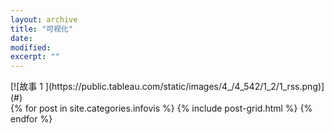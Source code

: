 ```yaml
---
layout: archive
title: "可视化"
date: 
modified:
excerpt: ""
---
```


<div class='tableauPlaceholder' id='viz1515301110742' style='position: relative'>
	<noscript>
	[![故事 1 ](https:&#47;&#47;public.tableau.com&#47;static&#47;images&#47;4_&#47;4_542&#47;1_2&#47;1_rss.png)](#)
	</noscript>
	<object class='tableauViz'  style='display:none;'>
 <param name='host_url' value='https%3A%2F%2Fpublic.tableau.com%2F' />
 <param name='embed_code_version' value='3' />
 <param name='site_root' value='' />
 <param name='name' value='4_542&#47;1_2' />
 <param name='tabs' value='no' />
 <param name='toolbar' value='yes' />
 <param name='static_image' value='https:&#47;&#47;public.tableau.com&#47;static&#47;images&#47;4_&#47;4_542&#47;1_2&#47;1.png' />
 <param name='animate_transition' value='yes' />
 <param name='display_static_image' value='yes' />
 <param name='display_spinner' value='yes' />
 <param name='display_overlay' value='yes' />
 <param name='display_count' value='yes' />
 <param name='filter' value='publish=yes' />
	</object>
 </div>
            <script type='text/javascript'>
				var divElement = document.getElementById('viz1515301110742');
				var vizElement = divElement.getElementsByTagName('object')[0];
				vizElement.style.width='1016px';vizElement.style.height='991px';
				var scriptElement = document.createElement('script');
				scriptElement.src = 'https://public.tableau.com/javascripts/api/viz_v1.js';
				vizElement.parentNode.insertBefore(scriptElement, vizElement);
            </script>

<div class="tiles">
{% for post in site.categories.infovis %}
  {% include post-grid.html %}
{% endfor %}
</div><!-- /.tiles 把所有categories 有 notes 的列出来-->
